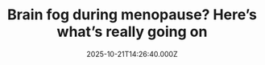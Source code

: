 ---
title: "Brain fog during menopause? Here’s what’s really going on"
date: 2025-10-21T14:26:40.000Z
category: Health
externalLink: "https://www.sciencedaily.com/releases/2025/10/251021083633.htm"
image: ""
excerpt: "Menopause brings profound shifts not just in hormones but in the very structure of the brain. Scientists have found that gray matter in regions tied to memory and thinking can shrink, while white matter may show damage linked to blood flow issues. Yet there’s hope — evidence points to partial recovery and adaptive changes postmenopause.…"
---